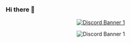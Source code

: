 ### Hi there 👋

<!--
**YooInseo/YooInseo** is a ✨ _special_ ✨ repository because its `README.md` (this file) appears on your GitHub profile.

Here are some ideas to get you started:

- 🔭 I’m currently working on ...
- 🌱 I’m currently learning ...
- 👯 I’m looking to collaborate on ...
- 🤔 I’m looking for help with ...
- 💬 Ask me about ...
- 📫 How to reach me: ...
- 😄 Pronouns: ...
- ⚡ Fun fact: ...
-->

<center>
<a href ="https://discord.gg/TMaAyJsEnQ"><img src="https://discordapp.com/api/guilds/1003489426573377707/widget.png?style=banner1" alt="Discord Banner 1"/> </a>

![Discord Banner 1](https://discordapp.com/api/guilds/1003489426573377707/widget.png?style=banner1)

</center>
